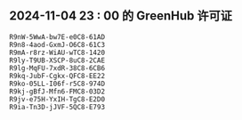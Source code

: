 ## 2024-11-04 23 : 00 的 GreenHub 许可证
```
R9nW-5WwA-bw7E-e0C8-61AD
R9n8-4aod-GxmJ-O6C8-61C3
R9mA-r8rz-WiAU-wTC8-1420
R9ly-T9UB-XSCP-8uC8-2CAE
R9lg-MqFU-7xdR-38C8-6CB6
R9kq-JubF-Cgkx-QFC8-EE22
R9ko-05LL-I06f-r5C8-974D
R9kj-gBfJ-Mfn6-FMC8-03D2
R9jv-e75H-YxIH-TgC8-E2D0
R9ia-Tn3D-jJVF-5QC8-E793
```

